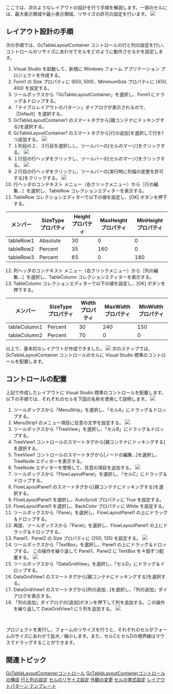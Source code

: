 ここでは、次のようなレイアウトの設計を行う手順を解説します。一部のセルには、最大表示領域や最小表示領域、リサイズの許可の設定を行います。
![](/DOCUMENT_SITE_LINK_PREFIX_HERE/document-site-files/images/06fadbb1-c461-433a-b385-ae4966e56069/images/gctablelayoutcontainer.layoutdesign01.png)

## レイアウト設計の手順

次の手順では、GcTableLayoutContainer コントロールの行と列の設定を行い、コントロールのリサイズにあわせてセルをどのように動作させるかを設定します。

1. Visual Studio を起動して、新規に Windows フォーム アプリケーション プロジェクトを作成する。
2. Form1 の Size プロパティに (650, 500)、MinimumSize プロパティに (450, 400) を設定する。
3. ツールボックスから「GcTableLayoutContainer」を選択し、Form1 にドラッグ＆ドロップする。
4. 「テイブルレイアウトのパターン」ダイアログが表示されるので、［Default］を選択する。
5. GcTableLayoutContainer1 のスマートタグから[親コンテナにドッキングする]を選択する。
6. GcTableLayoutContainer1 のスマートタグから[行の追加]を選択して行を1つ追加する。
    ![](/DOCUMENT_SITE_LINK_PREFIX_HERE/document-site-files/images/06fadbb1-c461-433a-b385-ae4966e56069/images/gctablelayoutcontainer.layoutdesign02.png)
7. １列目の２、３行目を選択しし、ツールバーの[セルのマージ]をクリックする。
    ![](/DOCUMENT_SITE_LINK_PREFIX_HERE/document-site-files/images/06fadbb1-c461-433a-b385-ae4966e56069/images/gctablelayoutcontainer.layoutdesign03.png)
8. １行目の行ヘッダをクリックし、ツールバーの[セルのマージ]をクリックする。
    ![](/DOCUMENT_SITE_LINK_PREFIX_HERE/document-site-files/images/06fadbb1-c461-433a-b385-ae4966e56069/images/gctablelayoutcontainer.layoutdesign04.png)
9. ２行目の行ヘッダをクリックし、ツールバーの[実行時に列幅の変更を許可する]をクリックする。
    ![](/DOCUMENT_SITE_LINK_PREFIX_HERE/document-site-files/images/06fadbb1-c461-433a-b385-ae4966e56069/images/gctablelayoutcontainer.layoutdesign05.png)
10. 行ヘッダのコンテキスト メニュー（右クリックメニュー）から［行の編集...］を選択し、TableRow コレクションエディターを表示する。
11. TableRow コレクションエディターで以下の値を設定し、[OK] ボタンを押下する。

| メンバー | SizeType プロパティ | Height プロパティ | MaxHeight プロパティ | MinHeight プロパティ |
| ---- | -------------- | ------------ | --------------- | --------------- |
| tableRow1 | Absolute | 30 | 0 | 0 |
| tableRow2 | Percent | 35 | 160 | 0 |
| tableRow3 | Percent | 65 | 0 | 180 |

12. 列ヘッダのコンテキスト メニュー（右クリックメニュー）から［列の編集...］を選択し、TableColumn コレクションエディターを表示する。
13. TableColumn コレクションエディターで以下の値を設定し、[OK] ボタンを押下する。

| メンバー | SizeType プロパティ | Width プロパティ | MaxWidth プロパティ | MinWidth プロパティ |
| ---- | -------------- | ----------- | -------------- | -------------- |
| tableColumn1 | Percent | 30 | 240 | 150 |
| tableColumn2 | Percent | 70 | 0 | 0 |

以上で、基本的なレイアウトが作成できました。
![](/DOCUMENT_SITE_LINK_PREFIX_HERE/document-site-files/images/06fadbb1-c461-433a-b385-ae4966e56069/images/gctablelayoutcontainer.layoutdesign06.png)
次のステップでは、GcTableLayoutContainer コントロールのセルに Visual Studio 標準のコントロールを配置します。

## コントロールの配置

上記で作成したレイアウトに Visual Studio 標準のコントロールを配置します。以下の手順では、それぞれのセルを下図の名称を使用して説明します。
![](/DOCUMENT_SITE_LINK_PREFIX_HERE/document-site-files/images/06fadbb1-c461-433a-b385-ae4966e56069/images/gctablelayoutcontainer.placecontrol01.png)

1. ツールボックスから「MenuStrip」を選択し、「セルA」にドラッグ＆ドロップする。
2. MenuStrip1 のメニュー項目に任意の文字を設定する。
    ![](/DOCUMENT_SITE_LINK_PREFIX_HERE/document-site-files/images/06fadbb1-c461-433a-b385-ae4966e56069/images/gctablelayoutcontainer.placecontrol02.png)
3. ツールボックスから「TreeView」を選択し、「セルB」にドラッグ＆ドロップする。
4. TreeView1 コントロールのスマートタグから[親コンテナにドッキングする]を選択する。
5. TreeView1 コントロールのスマートタグから[ノードの編集...]を選択し、TreeNode エディターを表示する。
6. TreeNode エディターを使用して、任意の項目を追加する。
    ![](/DOCUMENT_SITE_LINK_PREFIX_HERE/document-site-files/images/06fadbb1-c461-433a-b385-ae4966e56069/images/gctablelayoutcontainer.placecontrol03.png)
7. ツールボックスから「FlowLayoutPanel」を選択し、「セルC」にドラッグ＆ドロップする。
8. FlowLayoutPanel1 のスマートタグから[親コンテナにドッキングする]を選択する。
9. FlowLayoutPanel1 を選択し、AutoScroll プロパティに True を設定する。
10. FlowLayoutPanel1 を選択し、BackColor プロパティに White を設定する。
11. ツールボックスから「Panel」を選択し、FlowLayoutPanel1 の上にドラッグ＆ドロップする。
12. 再度、ツールボックスから「Panel」を選択し、FlowLayoutPanel1 の上にドラッグ＆ドロップする。
13. Panel1、Panel2 の Size プロパティに (200, 135) を設定する。
    ![](/DOCUMENT_SITE_LINK_PREFIX_HERE/document-site-files/images/06fadbb1-c461-433a-b385-ae4966e56069/images/gctablelayoutcontainer.placecontrol04.png)
14. ツールボックスから「TextBox」を選択し、Panel1 の上にドラッグ＆ドロップする。 この操作を繰り返して Panel1、Panel2 に TextBox を４個ずつ配置する。
    ![](/DOCUMENT_SITE_LINK_PREFIX_HERE/document-site-files/images/06fadbb1-c461-433a-b385-ae4966e56069/images/gctablelayoutcontainer.placecontrol05.png)
15. ツールボックスから「DataGridView」を選択し、「セルD」にドラッグ＆ドロップする。
16. DataGridView1 のスマートタグから[親コンテナにドッキングする]を選択する。
17. DataGridView1 のスマートタグから[列の追加...]を選択し、「列の追加」ダイアログを表示する。
18. 「列の追加」ダイアログの[追加]ボタンを押下して列を追加する。この操作を繰り返して DataGridView1 に５列を追加する。
    ![](/DOCUMENT_SITE_LINK_PREFIX_HERE/document-site-files/images/06fadbb1-c461-433a-b385-ae4966e56069/images/gctablelayoutcontainer.placecontrol06.png)
<br>

プロジェクトを実行し、フォームのリサイズを行うと、それぞれのセルがフォームのサイズにあわせて拡大／縮小します。また、セルCとセルDの境界線はマウスでドラッグすることができます。

## 関連トピック

[GcTableLayoutContainerコントロール](gcdocsite__documentlink?toc-item-id=dfe84822-febb-4c74-b053-7b94c51f6728)
[GcTableLayoutContainerコントロールの構成](gcdocsite__documentlink?toc-item-id=196471bd-9698-43f0-8cbf-365587a24e1e)
[行と列の設定](gcdocsite__documentlink?toc-item-id=6028d653-6814-4aeb-b6a9-3653aaafdeae)
[セルのリサイズ設定](gcdocsite__documentlink?toc-item-id=62e66ab6-3511-4bd0-b229-3dafc57f9e32)
[外観の変更](gcdocsite__documentlink?toc-item-id=fb3c124c-d2fa-4a14-85ae-f1a17ccd218b)
[セルの書式設定](gcdocsite__documentlink?toc-item-id=8b7937d1-1732-486b-ae67-e36cf6c41dff)
[レイアウトパターン テンプレート](gcdocsite__documentlink?toc-item-id=9a3a383d-f2d7-4da0-8280-ff1eba23e444)